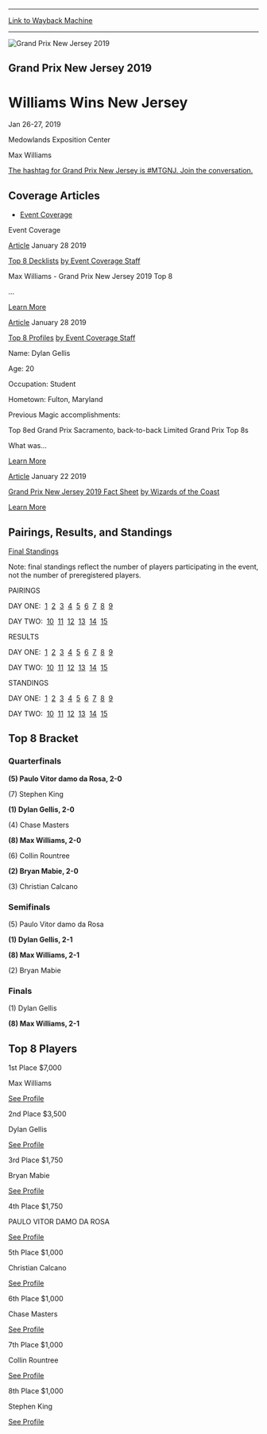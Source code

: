 
---
[Link to Wayback Machine](https://web.archive.org/web/20200923195123/https://magic.wizards.com/en/events/coverage/gpnj19)

[_metadata_:generator]:- "Drupal 7 (http://drupal.org)"
[_metadata_:node]:- "1394506"
[_metadata_:source]:- "div-block-system-main"
[_metadata_:title]:- "Grand Prix New Jersey 2019"
[_metadata_:wayback_capture_timestamp]:- "2020-09-23 19:51:23"
[_metadata_:wayback_raw_url]:- "https://web.archive.org/web/20200923195123id_/https://magic.wizards.com/en/events/coverage/gpnj19"
[_metadata_:wayback_url]:- "https://magic.wizards.com/en/events/coverage/gpnj19"
---










![Grand Prix New Jersey 2019](https://media.magic.wizards.com/gpnj19-Winner-Header.jpg)




Grand Prix New Jersey 2019
--------------------------


Williams Wins New Jersey
========================





Jan 26-27, 2019


Medowlands Exposition Center



Max Williams















[The hashtag for Grand Prix New Jersey is #MTGNJ. Join the conversation.](https://twitter.com/search?q=%23MTGNJ&src=typd "https://twitter.com/search?q=%23MTGNJ&src=typd")



Coverage Articles
-----------------




* [Event Coverage](#tabs-0)


Event Coverage









[Article](/en/events/coverage/gpnj19/top-8-decklists-2019-01-27)
 January 28 2019 


[Top 8 Decklists](/en/events/coverage/gpnj19/top-8-decklists-2019-01-27)
[by Event Coverage Staff](/en/events/coverage/gpnj19/top-8-decklists-2019-01-27)



 

 
 
 
 
 
 Max Williams - Grand Prix New Jersey 2019 Top 8
 
 ...


[Learn More](/en/events/coverage/gpnj19/top-8-decklists-2019-01-27)










[Article](/en/events/coverage/gpnj19/top-8-profiles-2019-01-27)
 January 28 2019 


[Top 8 Profiles](/en/events/coverage/gpnj19/top-8-profiles-2019-01-27)
[by Event Coverage Staff](/en/events/coverage/gpnj19/top-8-profiles-2019-01-27)





Name: Dylan Gellis

Age: 20

Occupation: Student

Hometown: Fulton, Maryland

Previous Magic accomplishments:

Top 8ed Grand Prix Sacramento, back-to-back Limited Grand Prix Top 8s

What was...


[Learn More](/en/events/coverage/gpnj19/top-8-profiles-2019-01-27)










[Article](/en/events/coverage/gpnj19/fact-sheet)
 January 22 2019 


[Grand Prix New Jersey 2019 Fact Sheet](/en/events/coverage/gpnj19/fact-sheet)
[by Wizards of the Coast](/en/events/coverage/gpnj19/fact-sheet)


[Learn More](/en/events/coverage/gpnj19/fact-sheet)















Pairings, Results, and Standings
--------------------------------




[Final Standings](https://magic.wizards.com/en/events/coverage/gpnj19/final-standings)

 Note: final standings reflect the number of players participating in the event, not the number of preregistered players.

 

PAIRINGS


DAY ONE:  [1](https://magic.wizards.com/en/events/coverage/gpnj19/round-1-pairings) 
 [2](https://magic.wizards.com/en/events/coverage/gpnj19/round-2-pairings) 
 [3](https://magic.wizards.com/en/events/coverage/gpnj19/round-3-pairings) 
 [4](https://magic.wizards.com/en/events/coverage/gpnj19/round-4-pairings) 
 [5](https://magic.wizards.com/en/events/coverage/gpnj19/round-5-pairings) 
 [6](https://magic.wizards.com/en/events/coverage/gpnj19/round-6-pairings) 
 [7](https://magic.wizards.com/en/events/coverage/gpnj19/round-7-pairings) 
 [8](https://magic.wizards.com/en/events/coverage/gpnj19/round-8-pairings) 
 [9](https://magic.wizards.com/en/events/coverage/gpnj19/round-9-pairings)



DAY TWO:  [10](https://magic.wizards.com/en/events/coverage/gpnj19/round-10-pairings) 
 [11](https://magic.wizards.com/en/events/coverage/gpnj19/round-11-pairings) 
 [12](https://magic.wizards.com/en/events/coverage/gpnj19/round-12-pairings) 
 [13](https://magic.wizards.com/en/events/coverage/gpnj19/round-13-pairings) 
 [14](https://magic.wizards.com/en/events/coverage/gpnj19/round-14-pairings) 
 [15](https://magic.wizards.com/en/events/coverage/gpnj19/round-15-pairings)





RESULTS


DAY ONE:  [1](https://magic.wizards.com/en/events/coverage/gpnj19/round-1-results) 
 [2](https://magic.wizards.com/en/events/coverage/gpnj19/round-2-results) 
 [3](https://magic.wizards.com/en/events/coverage/gpnj19/round-3-results) 
 [4](https://magic.wizards.com/en/events/coverage/gpnj19/round-4-results) 
 [5](https://magic.wizards.com/en/events/coverage/gpnj19/round-5-results) 
 [6](https://magic.wizards.com/en/events/coverage/gpnj19/round-6-results) 
 [7](https://magic.wizards.com/en/events/coverage/gpnj19/round-7-results) 
 [8](https://magic.wizards.com/en/events/coverage/gpnj19/round-8-results) 
 [9](https://magic.wizards.com/en/events/coverage/gpnj19/round-9-results)



DAY TWO:  [10](https://magic.wizards.com/en/events/coverage/gpnj19/round-10-results) 
 [11](https://magic.wizards.com/en/events/coverage/gpnj19/round-11-results) 
 [12](https://magic.wizards.com/en/events/coverage/gpnj19/round-12-results) 
 [13](https://magic.wizards.com/en/events/coverage/gpnj19/round-13-results) 
 [14](https://magic.wizards.com/en/events/coverage/gpnj19/round-14-results) 
 [15](https://magic.wizards.com/en/events/coverage/gpnj19/round-15-results)





STANDINGS


DAY ONE:  [1](https://magic.wizards.com/en/events/coverage/gpnj19/round-1-standings) 
 [2](https://magic.wizards.com/en/events/coverage/gpnj19/round-2-standings) 
 [3](https://magic.wizards.com/en/events/coverage/gpnj19/round-3-standings) 
 [4](https://magic.wizards.com/en/events/coverage/gpnj19/round-4-standings) 
 [5](https://magic.wizards.com/en/events/coverage/gpnj19/round-5-standings) 
 [6](https://magic.wizards.com/en/events/coverage/gpnj19/round-6-standings) 
 [7](https://magic.wizards.com/en/events/coverage/gpnj19/round-7-standings) 
 [8](https://magic.wizards.com/en/events/coverage/gpnj19/round-8-standings) 
 [9](https://magic.wizards.com/en/events/coverage/gpnj19/round-9-standings)



DAY TWO:  [10](https://magic.wizards.com/en/events/coverage/gpnj19/round-10-standings) 
 [11](https://magic.wizards.com/en/events/coverage/gpnj19/round-11-standings) 
 [12](https://magic.wizards.com/en/events/coverage/gpnj19/round-12-standings) 
 [13](https://magic.wizards.com/en/events/coverage/gpnj19/round-13-standings) 
 [14](https://magic.wizards.com/en/events/coverage/gpnj19/round-14-standings) 
 [15](https://magic.wizards.com/en/events/coverage/gpnj19/round-15-standings)









Top 8 Bracket
-------------






### Quarterfinals






**(5) Paulo Vitor damo da Rosa, 2-0**






 (7) Stephen King 







**(1) Dylan Gellis, 2-0**






 (4) Chase Masters 







**(8) Max Williams, 2-0**






 (6) Collin Rountree 







**(2) Bryan Mabie, 2-0**






 (3) Christian Calcano 







### Semifinals






 (5) Paulo Vitor damo da Rosa 





**(1) Dylan Gellis, 2-1**








**(8) Max Williams, 2-1**






 (2) Bryan Mabie 







### Finals






 (1) Dylan Gellis 





**(8) Max Williams, 2-1**












Top 8 Players
-------------







1st Place $7,000


Max Williams


[See Profile](/node/1394991#Williams) 

 



2nd Place $3,500


Dylan Gellis


[See Profile](/node/1394991#Gellis) 

 



3rd Place $1,750


Bryan Mabie


[See Profile](/node/1394991#Mabie) 

 



4th Place $1,750


PAULO VITOR DAMO DA ROSA


[See Profile](/node/1394991#Rosa) 

 



5th Place $1,000


Christian Calcano


[See Profile](/node/1394991#Calcano) 

 



6th Place $1,000


Chase Masters


[See Profile](/node/1394991#Masters) 

 



7th Place $1,000


Collin Rountree


[See Profile](/node/1394991#Rountree) 

 



8th Place $1,000


Stephen King


[See Profile](/node/1394991#King) 

 






